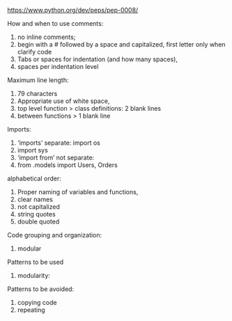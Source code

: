 https://www.python.org/dev/peps/pep-0008/

How and when to use comments:

1. no inline comments;
2. begin with a  # followed by a space and capitalized, first letter
only when clarify code
3. Tabs or spaces for indentation (and how many spaces),
4. spaces per indentation level

Maximum line length:

1. 79 characters
2. Appropriate use of white space,
3. top level function > class definitions: 2 blank lines
4. between functions > 1 blank line

Imports:

1. ‘imports’ separate:
	import os
2. import sys
3. ‘import from’ not separate:
4. from .models import Users, Orders

alphabetical order:

1. Proper naming of variables and functions,
2. clear names
3. not capitalized
4. string quotes
5. double quoted

Code grouping and organization:

1. modular

Patterns to be used 

1. modularity:

Patterns to be avoided:

1. copying code
2. repeating
